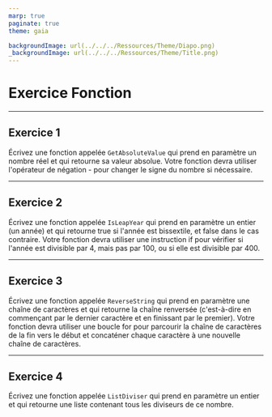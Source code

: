 ```yaml
---
marp: true
paginate: true
theme: gaia

backgroundImage: url(../../../Ressources/Theme/Diapo.png)
_backgroundImage: url(../../../Ressources/Theme/Title.png)
---
```


<link href="../../../Ressources/Theme/CSS/theme.css" rel="stylesheet">

<!-- _backgroundImage: url(../../../Ressources/Theme/Title.png) -->

# Exercice Fonction 

---

## Exercice 1

Écrivez une fonction appelée `GetAbsoluteValue` qui prend en paramètre un nombre réel et qui retourne sa valeur absolue. 
Votre fonction devra utiliser l'opérateur de négation - pour changer le signe du nombre si nécessaire.

---

## Exercice 2 

Écrivez une fonction appelée `IsLeapYear` qui prend en paramètre un entier (un année) et qui retourne true si l'année est bissextile, et false dans le cas contraire.
Votre fonction devra utiliser une instruction if pour vérifier si l'année est divisible par 4, mais pas par 100, ou si elle est divisible par 400.

---

## Exercice 3

Écrivez une fonction appelée `ReverseString` qui prend en paramètre une chaîne de caractères et qui retourne la chaîne renversée (c'est-à-dire en commençant par le dernier caractère et en finissant par le premier).
Votre fonction devra utiliser une boucle for pour parcourir la chaîne de caractères de la fin vers le début et concaténer chaque caractère à une nouvelle chaîne de caractères.

---

## Exercice 4


Écrivez une fonction appelée `ListDiviser` qui prend en paramètre un entier et qui retourne une liste contenant tous les diviseurs de ce nombre.
 

